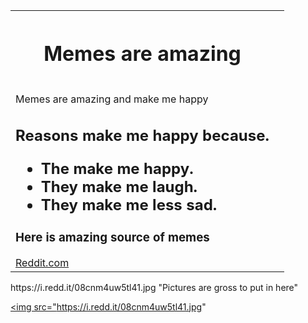 <table style="width:100%">
  <tr>
    <th><h1>Memes are amazing</h1><th>
  </tr>
  <td>
    <p>Memes are amazing and make me happy</p>
<h2>Reasons make me happy because.</p>
  <ul>
   <li>The make me happy.</li>
   <li>They make me laugh.</li>
    <li>They make me less sad.</li>
  </ul>
<h3>Here is amazing source of memes</h3>
<a href= "https://www.reddit.com/">Reddit.com </a>
    </td>
       </table>
   https://i.redd.it/08cnm4uw5tl41.jpg "Pictures are gross to put in here"
   
<a href="http://www.youtube.com/watch?watch?v=3qSUyhxSdMU
" target="_blank"><img src="https://i.redd.it/08cnm4uw5tl41.jpg" 
